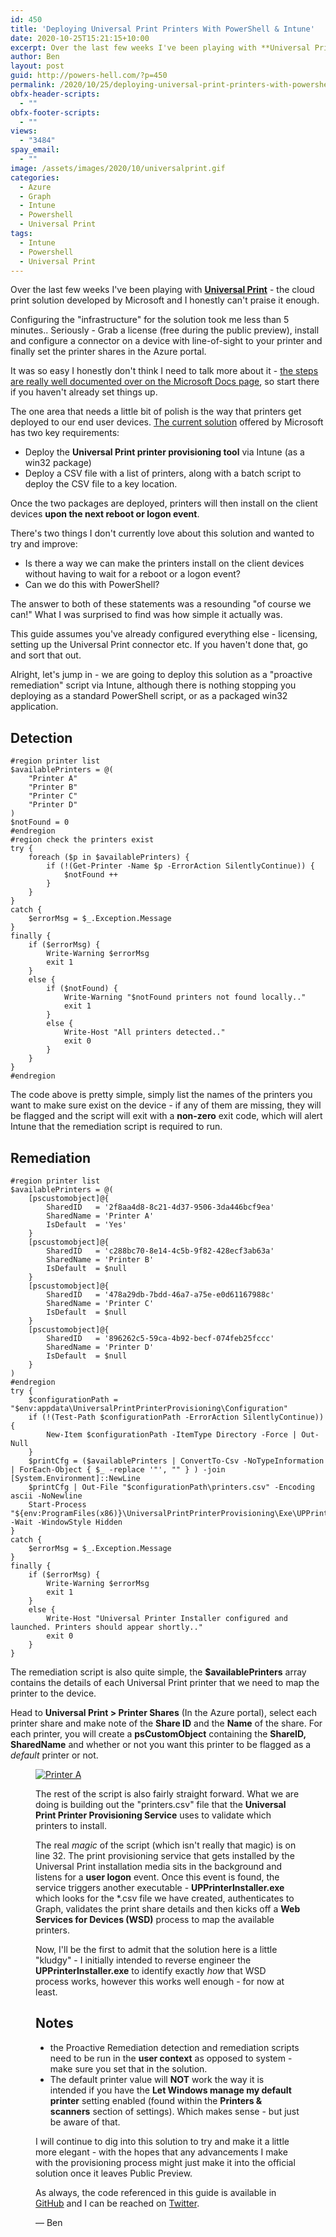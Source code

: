 ```yaml
---
id: 450
title: 'Deploying Universal Print Printers With PowerShell & Intune'
date: 2020-10-25T15:21:15+10:00
excerpt: Over the last few weeks I've been playing with **Universal Print** - the cloud print solution developed by Microsoft and I honestly can't praise it enough.
author: Ben
layout: post
guid: http://powers-hell.com/?p=450
permalink: /2020/10/25/deploying-universal-print-printers-with-powershell-intune/
obfx-header-scripts:
  - ""
obfx-footer-scripts:
  - ""
views:
  - "3484"
spay_email:
  - ""
image: /assets/images/2020/10/universalprint.gif
categories:
  - Azure
  - Graph
  - Intune
  - Powershell
  - Universal Print
tags:
  - Intune
  - Powershell
  - Universal Print
---
```

Over the last few weeks I've been playing with **[Universal Print](https://docs.microsoft.com/en-us/universal-print/fundamentals/universal-print-whatis)** - the cloud print solution developed by Microsoft and I honestly can't praise it enough.

<!--more-->

Configuring the "infrastructure" for the solution took me less than 5 minutes.. Seriously - Grab a license (free during the public preview), install and configure a connector on a device with line-of-sight to your printer and finally set the printer shares in the Azure portal.

It was so easy I honestly don't think I need to talk more about it - [the steps are really well documented over on the Microsoft Docs page](https://docs.microsoft.com/en-us/universal-print/fundamentals/universal-print-getting-started), so start there if you haven't already set things up.

The one area that needs a little bit of polish is the way that printers get deployed to our end user devices. [The current solution](https://docs.microsoft.com/en-us/universal-print/fundamentals/universal-print-intune-tool) offered by Microsoft has two key requirements:

  * Deploy the **Universal Print printer provisioning tool** via Intune (as a win32 package)
  * Deploy a CSV file with a list of printers, along with a batch script to deploy the CSV file to a key location.

Once the two packages are deployed, printers will then install on the client devices **upon the next reboot or logon event**.

There's two things I don't currently love about this solution and wanted to try and improve:

  * Is there a way we can make the printers install on the client devices without having to wait for a reboot or a logon event?
  * Can we do this with PowerShell?

The answer to both of these statements was a resounding "of course we can!" What I was surprised to find was how simple it actually was.

This guide assumes you've already configured everything else - licensing, setting up the Universal Print connector etc. If you haven't done that, go and sort that out.

Alright, let's jump in - we are going to deploy this solution as a "proactive remediation" script via Intune, although there is nothing stopping you deploying as a standard PowerShell script, or as a packaged win32 application.

## Detection

<pre title="Detection Script" class="wp-block-code"><code lang="powershell" class="language-powershell line-numbers">#region printer list
$availablePrinters = @(
    "Printer A"
    "Printer B"
    "Printer C"
    "Printer D"
)
$notFound = 0
#endregion
#region check the printers exist
try {
    foreach ($p in $availablePrinters) {
        if (!(Get-Printer -Name $p -ErrorAction SilentlyContinue)) {
            $notFound ++
        }
    }
}
catch {
    $errorMsg = $_.Exception.Message
}
finally {
    if ($errorMsg) {
        Write-Warning $errorMsg
        exit 1
    }
    else {
        if ($notFound) {
            Write-Warning "$notFound printers not found locally.."
            exit 1
        }
        else {
            Write-Host "All printers detected.."
            exit 0
        }
    }
}
#endregion</code></pre>

The code above is pretty simple, simply list the names of the printers you want to make sure exist on the device - if any of them are missing, they will be flagged and the script will exit with a **non-zero** exit code, which will alert Intune that the remediation script is required to run.

## Remediation

<pre title="Remediation Script" class="wp-block-code"><code lang="powershell" class="language-powershell line-numbers">#region printer list
$availablePrinters = @(
    [pscustomobject]@{
        SharedID   = '2f8aa4d8-8c21-4d37-9506-3da446bcf9ea'
        SharedName = 'Printer A'
        IsDefault  = 'Yes'
    }
    [pscustomobject]@{
        SharedID   = 'c288bc70-8e14-4c5b-9f82-428ecf3ab63a'
        SharedName = 'Printer B'
        IsDefault  = $null
    }
    [pscustomobject]@{
        SharedID   = '478a29db-7bdd-46a7-a75e-e0d61167988c'
        SharedName = 'Printer C'
        IsDefault  = $null
    }
    [pscustomobject]@{
        SharedID   = '896262c5-59ca-4b92-becf-074feb25fccc'
        SharedName = 'Printer D'
        IsDefault  = $null
    }
)
#endregion
try {
    $configurationPath = "$env:appdata\UniversalPrintPrinterProvisioning\Configuration"
    if (!(Test-Path $configurationPath -ErrorAction SilentlyContinue)) {
        New-Item $configurationPath -ItemType Directory -Force | Out-Null
    }
    $printCfg = ($availablePrinters | ConvertTo-Csv -NoTypeInformation | ForEach-Object { $_ -replace '"', "" } ) -join [System.Environment]::NewLine
    $printCfg | Out-File "$configurationPath\printers.csv" -Encoding ascii -NoNewline
    Start-Process "${env:ProgramFiles(x86)}\UniversalPrintPrinterProvisioning\Exe\UPPrinterInstaller.exe" -Wait -WindowStyle Hidden
}
catch {
    $errorMsg = $_.Exception.Message
}
finally {
    if ($errorMsg) {
        Write-Warning $errorMsg
        exit 1
    }
    else {
        Write-Host "Universal Printer Installer configured and launched. Printers should appear shortly.."
        exit 0
    }
}</code></pre>

The remediation script is also quite simple, the **$availablePrinters** array contains the details of each Universal Print printer that we need to map the printer to the device.

Head to **Universal Print > Printer Shares** (In the Azure portal), select each printer share and make note of the **Share ID** and the **Name** of the share. For each printer, you will create a **psCustomObject** containing the **ShareID, SharedName** and whether or not you want this printer to be flagged as a _default_ printer or not.<figure class="wp-block-image size-full">

[![Printer A](/assets/images/2020/10/image-1.png)](/assets/images/2020/10/image-1.png "Printer A")

The rest of the script is also fairly straight forward. What we are doing is building out the "printers.csv" file that the **Universal Print Printer Provisioning Service** uses to validate which printers to install.

The real *magic* of the script (which isn't really that magic) is on line 32. The print provisioning service that gets installed by the Universal Print installation media sits in the background and listens for a **user logon** event. Once this event is found, the service triggers another executable - **UPPrinterInstaller.exe** which looks for the *.csv file we have created, authenticates to Graph, validates the print share details and then kicks off a **Web Services for Devices (WSD)** process to map the available printers.

Now, I'll be the first to admit that the solution here is a little "kludgy" - I initially intended to reverse engineer the **UPPrinterInstaller.exe** to identify exactly *how* that WSD process works, however this works well enough - for now at least.

## Notes

  * the Proactive Remediation detection and remediation scripts need to be run in the **user context** as opposed to system - make sure you set that in the solution.
  * The default printer value will **NOT** work the way it is intended if you have the **Let Windows manage my default printer** setting enabled (found within the **Printers & scanners** section of settings). Which makes sense - but just be aware of that.

I will continue to dig into this solution to try and make it a little more elegant - with the hopes that any advancements I make with the provisioning process might just make it into the official solution once it leaves Public Preview.

As always, the code referenced in this guide is available in [GitHub](https://github.com/tabs-not-spaces/CodeDump/tree/master/Universal-Print-Printer-Install) and I can be reached on [Twitter](https://twitter.com/powers_hell).

— Ben
